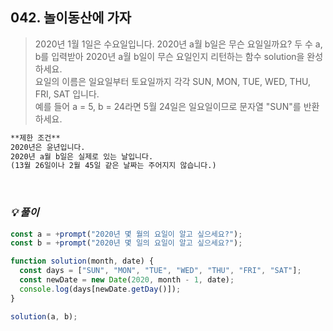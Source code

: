## 042. 놀이동산에 가자

> 2020년 1월 1일은 수요일입니다. 2020년 a월 b일은 무슨 요일일까요?
> 두 수 a, b를 입력받아 2020년 a월 b일이 무슨 요일인지 리턴하는 함수 solution을 완성하세요.<br>
> 요일의 이름은 일요일부터 토요일까지 각각 SUN, MON, TUE, WED, THU, FRI, SAT 입니다.<br>
> 예를 들어 a = 5, b = 24라면 5월 24일은 일요일이므로 문자열 "SUN"를 반환하세요.

```md
**제한 조건**
2020년은 윤년입니다.
2020년 a월 b일은 실제로 있는 날입니다.
(13월 26일이나 2월 45일 같은 날짜는 주어지지 않습니다.)
```

<br>

### _💡 풀이_

```js
const a = +prompt("2020년 몇 월의 요일이 알고 싶으세요?");
const b = +prompt("2020년 몇 일의 요일이 알고 싶으세요?");

function solution(month, date) {
  const days = ["SUN", "MON", "TUE", "WED", "THU", "FRI", "SAT"];
  const newDate = new Date(2020, month - 1, date);
  console.log(days[newDate.getDay()]);
}

solution(a, b);
```
